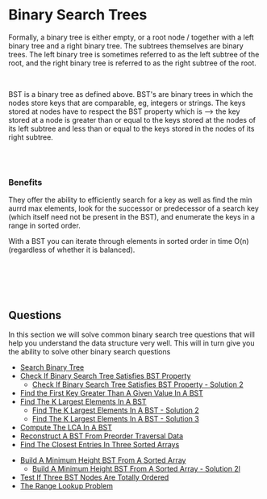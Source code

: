 # Binary Search Trees

Formally, a binary tree is either empty, or a root node / together with a left binary tree and a right binary tree. The subtrees themselves are binary trees. The left binary tree is sometimes referred to as the left subtree of the root, and the right binary tree is referred to as the right subtree of the root.

<br>

BST is a binary tree as defined above. BST's are binary trees in which the nodes store keys that are comparable, eg, integers or strings. The keys stored at nodes have to respect the BST property which is --> the key stored at a node is greater than or equal to the keys stored at the nodes of its left subtree and less than or equal to the keys stored in the nodes of its right subtree.

<br>

<br>

### Benefits

They offer the ability to efficiently search for a key as well as find the min aurrd max elements, look for the successor or predecessor of a search key (which itself need not be present in the BST), and enumerate the keys in a range in sorted order.

With a BST you can iterate through elements in sorted order in time O(n) (regardless of whether it is balanced).

<br>

<br> <br>

## Questions

In this section we will solve common binary search tree questions that will help you understand the data structure very well. This will in turn give you the ability to solve other binary search questions

- [Search Binary Tree](0_search_bst/search_bst.py)
- [Check If Binary Search Tree Satisfies BST Property](1_check_if_bst_satisfies_bst_property/is_bst.py)
  - [Check If Binary Search Tree Satisfies BST Property - Solution 2](1_check_if_bst_satisfies_bst_property/is_bst_2.py)
- [Find the First Key Greater Than A Given Value In A BST](2_find_first_key_greater_than_a_value_in_bst/find_first_greater_than_k.py)
- [Find The K Largest Elements In A BST](3_k_largest_in_bst/k_largest_1.py)
  - [Find The K Largest Elements In A BST - Solution 2](3_k_largest_in_bst/k_largest_2.py)
  - [Find The K Largest Elements In A BST - Solution 3](3_k_largest_in_bst/k_largest_3.py)
- [Compute The LCA In A BST](3_k_largest_in_bst/k_largest_1.py)
- [Reconstruct A BST From Preorder Traversal Data](5_reconstruct_bst_from_preorder_traversal_data/reconstruct_bst.py)
- [Find The Closest Entries In Three Sorted Arrays](6_closest_entries_in_3_sorted_arrays/close_entries.py)
<!-- * [Reconstruct A BST From Postorder Traversal Data](5.1_reconstruct_bst_from_post_order_traversal_data/reconstruct_bst.py)
- [Reconstruct A BST From Inorder Traversal Data](5.2_reconstruct_bst_from_inorder_traversal_data/reconstruct_bst.py) -->
<!-- - [Enumerate Numbers Of The Form a + b sqrt2](7_enumerate_numbers_of_the_form_a+b_sqrt2/enumerate_numbers.py) -->
- [Build A Minimum Height BST From A Sorted Array](8_build_minimum_height_bst/min_height_bst.py)
  - [Build A Minimum Height BST From A Sorted Array - Solution 2l](8_build_minimum_height_bst/min_height_bst_2.py)
- [Test If Three BST Nodes Are Totally Ordered](9_ordered_bst_nodes/is_bst_ordered.py)
- [The Range Lookup Problem](10_range_look_up_problem/range_lookup.py)
